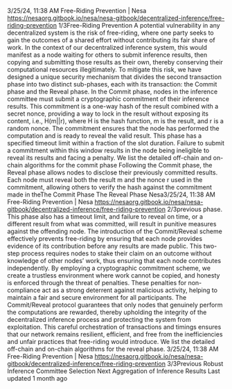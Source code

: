 3/25/24, 11:38 AM Free-Riding Prevention | Nesa
https://nesaorg.gitbook.io/nesa/nesa-gitbook/decentralized-inference/free-riding-prevention 1/3Free-Riding Prevention
A potential vulnerability in any decentralized system is the risk of free-riding, where one
party seeks to gain the outcomes of a shared effort without contributing its fair share of
work. In the context of our decentralized inference system, this would manifest as a node
waiting for others to submit inference results, then copying and submitting those results as
their own, thereby conserving their computational resources illegitimately.
To mitigate this risk, we have designed a unique security mechanism that divides the
second transaction phase into two distinct sub-phases, each with its transaction: the
Commit phase and the Reveal phase.
In the Commit phase, nodes in the inference committee must submit a cryptographic
commitment of their inference results. This commitment is a one-way hash of the result
combined with a secret nonce, providing a way to lock in the result without exposing its
content, i.e., H(m||r), where H is the hash function, m is the result, and r is a random nonce.
The commitment ensures that the node has performed the computation and is ready to
reveal the valid result. This phase has a specified timeout limit within a fraction of the slot
duration. Failure to submit a commitment within this window results in the node being
ineligible to reveal its results and facing a penalty.
We list the detailed off-chain and on-chain algorithms for the commit phase
Following the Commit phase, the Reveal phase allows nodes to disclose their previously
committed results. Each node must reveal both the result m and the nonce r used in the
commitment, allowing others to verify the hash against the commitment made in theThe Commit Phase
The Reveal Phase
Nesa3/25/24, 11:38 AM Free-Riding Prevention | Nesa
https://nesaorg.gitbook.io/nesa/nesa-gitbook/decentralized-inference/free-riding-prevention 2/3previous phase. This phase also has a timeout limit, and failure to reveal on time, or a
different result from what was committed, will result in punitive measures against the
offending node.
The introduction of the Commit/Reveal scheme effectively prevents free-riding by ensuring
that each node provides evidence of its contribution before any results are made public.
This two-step process requires nodes to stake their claim on an outcome without
knowledge of other nodes’ work, thus ensuring that each node contributes independently.
By employing a cryptographic commitment scheme, we create a trustless environment
where work cannot be copied, and honesty is enforced through the threat of penalties.
These penalties for non-compliance act as a strong deterrent against malicious activity,
helping to maintain a fair and secure environment for all participants. The Commit/Reveal
protocol guarantees that only nodes that genuinely perform the computations are
rewarded, thereby upholding the integrity of the decentralized inference process and
protecting the system from exploitation.
This careful orchestration of transactions and timings ensures that our network remains
resilient, efficient, and free from the inefficiencies and unfair practices that free-riding
would introduce.
We list the detailed off-chain and on-chain algorithms for the reveal phase.
3/25/24, 11:38 AM Free-Riding Prevention | Nesa
https://nesaorg.gitbook.io/nesa/nesa-gitbook/decentralized-inference/free-riding-prevention 3/3Previous
Robust Inference Committee Selection
Next
Aggregation of Inference Results
Last updated 1 month ago